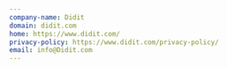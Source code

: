 ```yaml
---
company-name: Didit
domain: didit.com
home: https://www.didit.com/
privacy-policy: https://www.didit.com/privacy-policy/
email: info@Didit.com
---
```




